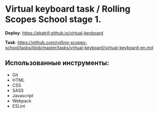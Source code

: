# Virtual keyboard task / Rolling Scopes School stage 1.

**Deploy**: https://ekatrif.github.io/virtual-keyboard

**Task**: https://github.com/rolling-scopes-school/tasks/blob/master/tasks/virtual-keyboard/virtual-keyboard-en.md

## Использованные инструменты:

- Git
- HTML
- CSS
- SASS
- Javascript
- Webpack
- ESLint